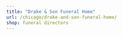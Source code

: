 ```yaml
---
title: "Drake & Son Funeral Home"
url: /chicago/drake-and-son-funeral-home/
shop: funeral directors
---
```

